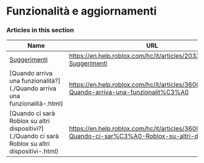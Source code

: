 # Funzionalità e aggiornamenti  
### Articles in this section
Name|URL
-|-
[Suggerimenti](./Suggerimenti.html) |https://en.help.roblox.com/hc/it/articles/203312420-Suggerimenti
[Quando arriva una funzionalità?](./Quando arriva una funzionalità-.html) |https://en.help.roblox.com/hc/it/articles/360000242266-Quando-arriva-una-funzionalit%C3%A0
[Quando ci sarà Roblox su altri dispositivi?](./Quando ci sarà Roblox su altri dispositivi-.html) |https://en.help.roblox.com/hc/it/articles/360000334546-Quando-ci-sar%C3%A0-Roblox-su-altri-dispositivi